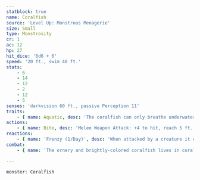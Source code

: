 ```yaml
---
statblock: true
name: Coralfish
source: 'Level Up: Monstrous Menagerie'
size: Small
type: Monstrosity
cr: 1
ac: 12
hp: 27
hit_dice: '6d6 + 6'
speed: '20 ft., swim 40 ft.'
stats:
    - 6
    - 14
    - 12
    - 2
    - 12
    - 5
senses: 'darkvision 60 ft., passive Perception 11'
traits:
    - { name: Aquatic, desc: 'The coralfish can only breathe underwater.' }
actions:
    - { name: Bite, desc: 'Melee Weapon Attack: +4 to hit, reach 5 ft., one target. Hit: 4 (1d4 + 2) piercing damage, and the target makes a DC 11 Constitution saving throw against being petrified. On a failure, the target is restrained as it begins to turn to a brightly colored statue. A lesser restoration spell ends this effect. If still restrained, the creature must repeat the saving throw at the end of its next turn. On a success, the effect ends. On a failure, the creature is petrified for 24 hours.' }
reactions:
    - { name: 'Frenzy (1/Day)', desc: 'When attacked by a creature it can see within 20 feet, the cockatrice moves up to half its Speed and makes a bite attack against that creature.' }
combat:
    - { name: 'The ornery and brightly-colored coralfish lives in coral reefs', desc: 'It bites any creature that approaches it. Its statistics are identical to the cockatrice except its only movement mode is a swim speed of 40, it can only breathe underwater, and its petrification effect turns creatures into brightly-colored coral statues for 24 hours.' }

---
```

```statblock
monster: Coralfish
```

